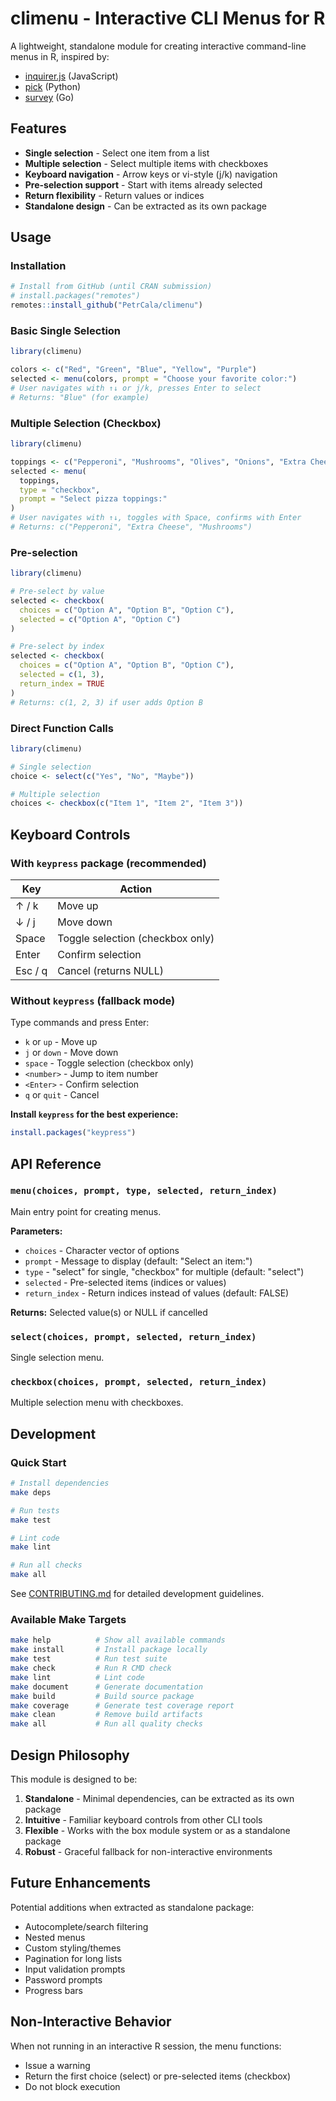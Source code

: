 # climenu - Interactive CLI Menus for R

A lightweight, standalone module for creating interactive command-line menus in R, inspired by:

- [inquirer.js](https://github.com/SBoudrias/Inquirer.js) (JavaScript)
- [pick](https://github.com/wong2/pick) (Python)
- [survey](https://github.com/AlecAivazis/survey) (Go)

## Features

- **Single selection** - Select one item from a list
- **Multiple selection** - Select multiple items with checkboxes
- **Keyboard navigation** - Arrow keys or vi-style (j/k) navigation
- **Pre-selection support** - Start with items already selected
- **Return flexibility** - Return values or indices
- **Standalone design** - Can be extracted as its own package

## Usage

### Installation

```r
# Install from GitHub (until CRAN submission)
# install.packages("remotes")
remotes::install_github("PetrCala/climenu")
```

### Basic Single Selection

```r
library(climenu)

colors <- c("Red", "Green", "Blue", "Yellow", "Purple")
selected <- menu(colors, prompt = "Choose your favorite color:")
# User navigates with ↑↓ or j/k, presses Enter to select
# Returns: "Blue" (for example)
```

### Multiple Selection (Checkbox)

```r
library(climenu)

toppings <- c("Pepperoni", "Mushrooms", "Olives", "Onions", "Extra Cheese")
selected <- menu(
  toppings,
  type = "checkbox",
  prompt = "Select pizza toppings:"
)
# User navigates with ↑↓, toggles with Space, confirms with Enter
# Returns: c("Pepperoni", "Extra Cheese", "Mushrooms")
```

### Pre-selection

```r
library(climenu)

# Pre-select by value
selected <- checkbox(
  choices = c("Option A", "Option B", "Option C"),
  selected = c("Option A", "Option C")
)

# Pre-select by index
selected <- checkbox(
  choices = c("Option A", "Option B", "Option C"),
  selected = c(1, 3),
  return_index = TRUE
)
# Returns: c(1, 2, 3) if user adds Option B
```

### Direct Function Calls

```r
library(climenu)

# Single selection
choice <- select(c("Yes", "No", "Maybe"))

# Multiple selection
choices <- checkbox(c("Item 1", "Item 2", "Item 3"))
```

## Keyboard Controls

### With `keypress` package (recommended)

| Key | Action |
|-----|--------|
| ↑ / k | Move up |
| ↓ / j | Move down |
| Space | Toggle selection (checkbox only) |
| Enter | Confirm selection |
| Esc / q | Cancel (returns NULL) |

### Without `keypress` (fallback mode)

Type commands and press Enter:
- `k` or `up` - Move up
- `j` or `down` - Move down
- `space` - Toggle selection (checkbox only)
- `<number>` - Jump to item number
- `<Enter>` - Confirm selection
- `q` or `quit` - Cancel

**Install `keypress` for the best experience:**
```r
install.packages("keypress")
```

## API Reference

### `menu(choices, prompt, type, selected, return_index)`

Main entry point for creating menus.

**Parameters:**

- `choices` - Character vector of options
- `prompt` - Message to display (default: "Select an item:")
- `type` - "select" for single, "checkbox" for multiple (default: "select")
- `selected` - Pre-selected items (indices or values)
- `return_index` - Return indices instead of values (default: FALSE)

**Returns:** Selected value(s) or NULL if cancelled

### `select(choices, prompt, selected, return_index)`

Single selection menu.

### `checkbox(choices, prompt, selected, return_index)`

Multiple selection menu with checkboxes.

## Development

### Quick Start

```bash
# Install dependencies
make deps

# Run tests
make test

# Lint code
make lint

# Run all checks
make all
```

See [CONTRIBUTING.md](CONTRIBUTING.md) for detailed development guidelines.

### Available Make Targets

```bash
make help          # Show all available commands
make install       # Install package locally
make test          # Run test suite
make check         # Run R CMD check
make lint          # Lint code
make document      # Generate documentation
make build         # Build source package
make coverage      # Generate test coverage report
make clean         # Remove build artifacts
make all           # Run all quality checks
```

## Design Philosophy

This module is designed to be:

1. **Standalone** - Minimal dependencies, can be extracted as its own package
2. **Intuitive** - Familiar keyboard controls from other CLI tools
3. **Flexible** - Works with the box module system or as a standalone package
4. **Robust** - Graceful fallback for non-interactive environments

## Future Enhancements

Potential additions when extracted as standalone package:

- Autocomplete/search filtering
- Nested menus
- Custom styling/themes
- Pagination for long lists
- Input validation prompts
- Password prompts
- Progress bars

## Non-Interactive Behavior

When not running in an interactive R session, the menu functions:

- Issue a warning
- Return the first choice (select) or pre-selected items (checkbox)
- Do not block execution
